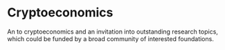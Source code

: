 # Cryptoeconomics
An to cryptoeconomics and an invitation into outstanding research topics, which could be funded by a broad community of interested foundations.   
